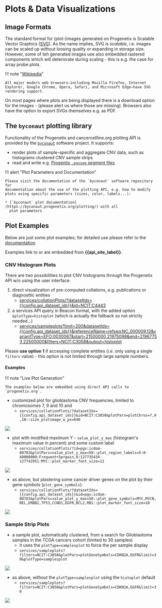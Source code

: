 # Plots & Data Visualizations

## Image Formats

The standard format for (plot-)images generated on Progenetix is Scalable Vector Graphics ([SVG](https://en.wikipedia.org/wiki/Scalable_Vector_Graphics)). As the name implies, SVG is _scalable_, i.e. images can be scaled up without loosing quality or expanding in storage size. However, some of teh generated images use also embedded rastered components which will deteriorate during scaling - this is e.g. the case for array probe plots.

!!! note "[Wikipedia](https://en.wikipedia.org/wiki/Scalable_Vector_Graphics)"

    All major modern web browsers—including Mozilla Firefox, Internet Explorer, Google Chrome, Opera, Safari, and Microsoft Edge—have SVG rendering support.

On most pages where plots are being displayed there is a download option for the images - (please alert us where those are missing). Browsers also have the option to export SVGs themselves e.g. as PDF.

## The `byconaut` plotting library

Functionality of the Progenetix and cancercellline.org plotting API is provided
by the [`byconaut`](https://byconaut.progenetix.org/) software project. It supports:

* render plots of sample-specific and aggregate CNV data, such as histograms clustered
  CNV sample strips
* read and write e.g. [Progentix `.pgxseg` segment files](/doc/fileformats.html)

!!! alert "Plot Parameters and Documentation"

    Please visit the documentation of the `byconaut` software repository for
    documentation about the use of the plotting API, e.g. how to modify
    plots using specific parameters (sizes, color, labels...):

    * [`byconaut` plot documentation](https://byconaut.progenetix.org/plotting/) with all 
      plot parameters

## Plot Examples

Below are just some plot examples; for detailed use please refer to the
[documentation](https://byconaut.progenetix.org/plotting/).

Examples link to or are embedded from **{{api_site_label}}**.

### CNV Histogram Plots

There are two possibilities to plot CNV histograms through the Progenetix API w/o using the user interface:

1. direct visualization of pre-computed collations, e.g. publications or diagnosttic entities
    * [services/collationPlots/?datasetIds={{config.api_dataset_ids}}&id=NCIT:C4443]({{config.api_web_root}}/services/collationPlots/?datasetIds={{config.api_dataset_ids}}&id=NCIT:C4443)
2. a services API query in Beacon format, with the added option `&plotType=histoplot`
   (which is actually the fallback so not strictly needed...)
    * [services/sampleplots?limit=200&datasetIds={{config.api_dataset_ids}}&referenceName=refseq:NC_000009.12&variantType=EFO:0030067&start=21500000,21975098&end=21967753,22500000&filters=NCIT:C3058&output=histoplot]({{config.api_web_root}}/services/sampleplots?limit=200&datasetIds={{config.api_dataset_ids}}&referenceName=refseq:NC_000009.12&variantType=EFO:0030067&start=21500000,21975098&end=21967753,22500000&filters=NCIT:C3058&output=histoplot)

Please **use option 1** if accessing complete entities (i.e. only using a single `filters` value) - this option is not limited through large sample numbers.

#### Examples

!!! note "Live Plot Generation"

    The examples below are embedded using direct API calls to `progenetix.org`.


* customized plot for glioblastoma CNV frequencies, limited to chromosomes 7, 9
  and 10 and 
    - `services/collationPlots/?datasetIds={{config.api_dataset_ids}}&id=NCIT:C3058&plotPars=plotChros=7,9,10::size_plotimage_w_px=640`

![]({{config.api_web_root}}/services/collationPlots/?datasetIds={{config.api_dataset_ids}}&id=NCIT:C3058&plotPars=plotChros=7,9,10::size_plotimage_w_px=640)

* plot with modified maximum Y - `value_plot_y_max` (histogram's maximum value
  in percent) and some custom label
    - `services/collationPlots/?id=pgx:icdom-80703&plotPars=value_plot_y_max=50::plot_region_labels=5:0-48000000:Frequent+5p+gain,8:127735434-127742951:MYC::plot_marker_font_size=12`

![]({{config.api_web_root}}/services/collationPlots/?datasetIds={{config.api_dataset_ids}}&id=pgx:icdom-80703&plotPars=value_plot_y_max=50::plot_region_labels=5:0-48000000:Frequent+5p+gain,8:127735434-127742951:MYC::plot_marker_font_size=12)

* as above, but plastering some cancer driver genes on the plot by their gene
  symbols (`plot_gene_symbols`):
  - `services/collationPlots/?datasetIds={{config.api_dataset_ids}}&id=pgx:icdom-80703&plotPars=value_plot_y_max=50::plot_gene_symbols=MYC,MYCN,REL,ERBB2,TP53,CCND1,EGFR,BCL2,RB1::plot_marker_font_size=10`

![]({{config.api_web_root}}/services/collationPlots/?datasetIds={{config.api_dataset_ids}}&id=pgx:icdom-80703&plotPars=value_plot_y_max=50::plot_gene_symbols=MYC,MYCN,REL,ERBB2,TP53,CCND1,EGFR,BCL2,RB1::plot_marker_font_size=10)


### Sample Strip Plots

* a sample plot, automatically clustered, from a search for Glioblastoma samples
  in the TCGA cancers cohort (limited to 30 samples)
    - it uses the `plotType=samplesplot` to force the per sample display
    - `services/sampleplots?filters=NCIT:C3058&plotPars=plotGeneSymbols=CDKN2A,EGFR&limit=30&plotType=samplesplot`

![]({{config.api_web_root}}/services/sampleplots?datasetIds={{config.api_dataset_ids}}&filters=NCIT:C3058&plotPars=plotGeneSymbols=CDKN2A,EGFR&limit=30&plotType=samplesplot)

* as above, without the `plotType=samplesplot` using the `histoplot` default
    - `services/sampleplots?filters=NCIT:C3058&plotPars=plotGeneSymbols=CDKN2A,EGFR&limit=30`

![]({{config.api_web_root}}/services/sampleplots?datasetIds={{config.api_dataset_ids}}&filters=NCIT:C3058&plotPars=plotGeneSymbols=CDKN2A,EGFR&limit=30)